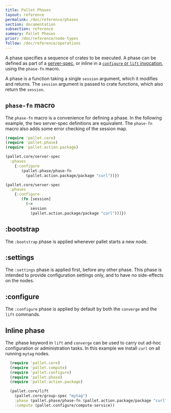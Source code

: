 ```yaml
---
title: Pallet Phases
layout: reference
permalink: /doc/reference/phases
section: documentation
subsection: reference
summary: Pallet Phases
prior: /doc/reference/node-types
follow: /doc/reference/operations
---
```


A phase specifies a sequence of crates to be executed.  A phase can be defined
as part of a [server-spec](/doc/reference/node-types), or inline in a
[`configure` or `lift` invocation](/doc/reference/operations), using
the `phase-fn` macro.

A phase is a function taking a single `session` argument, which it modifies and
returns.  The `session` argument is passed to crate functions, which also
return the `session`.

## `phase-fn` macro

The `phase-fn` macro is a convenience for defining a phase.  In the following
example, the two server-spec definitions are equivalent. The `phase-fn`
macro also adds some error checking of the session map.

``` clojure
(require 'pallet.core)
(require 'pallet.phase)
(require 'pallet.action.package)

(pallet.core/server-spec
  :phases
    {:configure
       (pallet.phase/phase-fn
         (pallet.action.package/package "curl"))})

(pallet.core/server-spec
  :phases
    {:configure
       (fn [session]
         (->
           session
           (pallet.action.package/package "curl")))})
```

## :bootstrap

The `:bootstrap` phase is applied whenever pallet starts a new node.

## :settings

The `:settings` phase is applied first, before any other phase. This phase is
intended to provide configuration settings only, and to have no side-effects on
the nodes.

## :configure

The `:configure` phase is applied by default by both the `converge` and the
`lift` commands.

## Inline phase

The :phase keyword in `lift` and `converge` can be used to carry out ad-hoc
configuration or administration tasks. In this example we install `curl` on all
running `mytag` nodes.

``` clojure
  (require 'pallet.core)
  (require 'pallet.compute)
  (require 'pallet.configure)
  (require 'pallet.phase)
  (require 'pallet.action.package)

  (pallet.core/lift
    (pallet.core/group-spec "mytag")
    :phase (pallet.phase/phase-fn (pallet.action.package/package "curl"))
    :compute (pallet.configure/compute-service))
```
